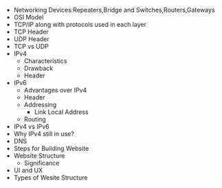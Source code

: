 - Networking Devices:Repeaters,Bridge and Switches,Routers,Gateways
- OSI Model
- TCP/IP along with protocols used in each layer
- TCP Header
- UDP Header
- TCP vs UDP
- IPv4
    - Characteristics
    - Drawback
    - Header
- IPv6
    - Advantages over IPv4
    - Header
    - Addressing
        - Link Local Address
    - Routing 
- IPv4 vs IPv6
- Why IPv4 still in use?
- DNS
- Steps for Building Website
- Website Structure
    - Significance
- UI and UX
- Types of Wesite Structure
